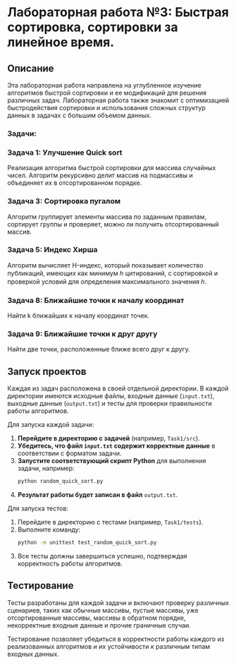 # Лабораторная работа №3: Быстрая сортировка, сортировки за линейное время.

## Описание
Эта лабораторная работа направлена на углубленное изучение алгоритмов быстрой сортировки и ее модификаций для решения различных задач. Лабораторная работа также знакомит с оптимизацией быстродействия сортировки и использования сложных структур данных в задачах с большим объемом данных.

### Задачи:

### Задача 1: Улучшение Quick sort
Реализация алгоритма быстрой сортировки для массива случайных чисел. Алгоритм рекурсивно делит массив на подмассивы и объединяет их в отсортированном порядке.

### Задача 3: Сортировка пугалом
Алгоритм группирует элементы массива по заданным правилам, сортирует группы и проверяет, можно ли получить отсортированный массив.
                               
### Задача 5: Индекс Хирша
Алгоритм вычисляет H-индекс, который показывает количество публикаций, имеющих как минимум ℎ цитирований, с сортировкой и проверкой условий для определения максимального значения ℎ.

### Задача 8: Ближайшие точки к началу координат
Найти k ближайших к началу координат точек. 

### Задача 9: Ближайшие точки к друг другу 
Найти две точки, расположенные ближе всего друг к другу. 

## Запуск проектов

Каждая из задач расположена в своей отдельной директории. В каждой директории имеются исходные файлы, входные данные (`input.txt`), выходные данные (`output.txt`) и тесты для проверки правильности работы алгоритмов.

Для запуска каждой задачи:

1. **Перейдите в директорию с задачей** (например, `Task1/src`).
2. **Убедитесь, что файл ****************`input.txt`**************** содержит корректные данные** в соответствии с форматом задачи.
3. **Запустите соответствующий скрипт Python** для выполнения задачи, например:
   ```sh
   python random_quick_sort.py
   ```
4. **Результат работы будет записан в файл** `output.txt`.

Для запуска тестов:

1. Перейдите в директорию с тестами (например, `Task1/tests`).
2. Выполните команду:
   ```sh
   python -m unittest test_random_quick_sort.py
   ```
3. Все тесты должны завершиться успешно, подтверждая корректность работы алгоритмов.

## Тестирование

Тесты разработаны для каждой задачи и включают проверку различных сценариев, таких как обычные массивы, пустые массивы, уже отсортированные массивы, массивы в обратном порядке, некорректные входные данные и прочие граничные случаи.

Тестирование позволяет убедиться в корректности работы каждого из реализованных алгоритмов и их устойчивости к различным типам входных данных.

##
